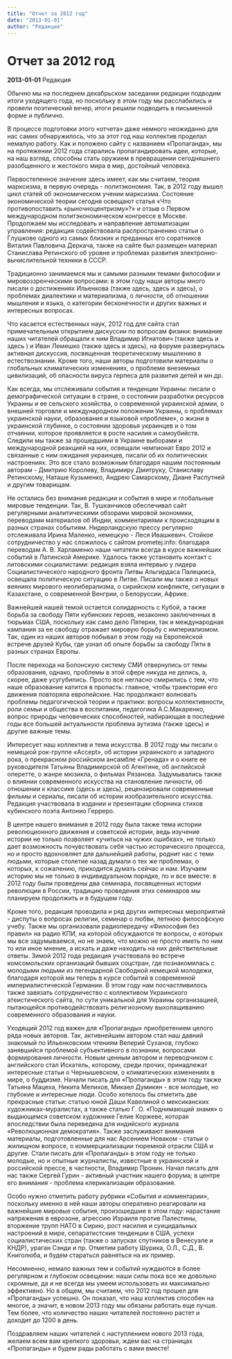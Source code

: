 ```yaml
---
title: "Отчет за 2012 год"
date: "2013-01-01"
author: "Редакция"
---
```


# Отчет за 2012 год

**2013-01-01** Редакция

Обычно мы на последнем декабрьском заседании редакции подводим итоги уходящего года, но поскольку в этом году мы расслабились и провели поэтический вечер, итоги решили подводить в письменной форме и публично.

В процессе подготовки этого «отчета» даже немного неожиданно для нас самих обнаружилось, что за этот год наш коллектив проделал немалую работу. Как и положено сайту с названием «Пропаганда», мы на протяжении 2012 года старались пропагандировать идеи, которые, на наш взгляд, способны стать оружием в превращении сегодняшнего разобщенного и жестокого мира в мир, достойный человека.

Первостепенное значение здесь имеет, как мы считаем, теория марксизма, в первую очередь - политэкономия. Так, в 2012 году вышел цикл статей об экономическом учении марксизма. Состояние экономической теории сегодня освещают статья «Что противопоставить «рыночноцентризму»?» и отзыв о Первом международном политэкономическом конгрессе в Москве. Продолжаем мы исследовать и направление автоматизации управления: редакция содействовала распространению статьи о Глушкове одного из самых близких и преданных его соратников Виталия Павловича Деркача, также на сайте был размещен материал Станислава Ретинского об уровне и проблемах развития электронно-вычислительной техники в СССР.

Традиционно занимаемся мы и самыми разными темами философии и мировоззренческими вопросами: в этом году наши авторы много писали о достижениях Ильенкова (также здесь, здесь и здесь), о проблемах диалектики и материализма, о личности, об отношении мышления и языка, о категории бесконечности и других важных и интересных вопросах.

Что касается естественных наук, 2012 год для сайта стал примечательным открытием дискуссии по вопросам физики: внимание наших читателей обращали к ним Владимир Игнатович (также здесь и здесь ) и Иван Лемешко (также здесь и здесь), на форуме развернулась активная дискуссия, посвященная теоретическому мышлению в естествознании. Кроме того, наши авторы подготовили материалы о глобальных климатических изменениях, о проблеме внеземных цивилизаций, об опасности вируса герпеса для развития детей и мн.др.

Как всегда, мы отслеживали события и тенденции Украины: писали о демографической ситуации в стране, о состоянии разработки ресурсов Украины и ее сельского хозяйства, о современной украинской армии, о внешней торговле и международном положении Украины, о проблемах украинской науки, образования и языковой «проблеме», о жизни в украинской глубинке, о состоянии здоровья украинцев и о том отчаянии, которое проявляется в росте насилия и самоубийств. Следили мы также за прошедшими в Украине выборами и международной реакцией на них, освещали чемпионат Евро 2012 и связанные с ним ожидания украинцев, писали об их политических настроениях. Это все стало возможным благодаря нашим постоянным авторам - Дмитрию Королеву, Владимиру Дмитруку, Станиславу Ретинскому, Наташе Кузьменко, Андрею Самарскому, Диане Распутней и другим товарищам.

Не остались без внимания редакции и события в мире и глобальные мировые тенденции. Так, В. Тушканчиков обеспечивал сайт регулярными аналитическими обзорами мировой экономики, переводами материалов об Индии, комментариями к происходящим в разных странах событиям. Нидерландскую прессу регулярно отслеживала Ирина Маленко, немецкую - Леся Ивашкевич. Стойкое сотрудничество у нас сложилось с сайтом prometej.info: благодаря переводам А. В. Харламенко наши читатели всегда в курсе важнейших событий в Латинской Америке. Удалось также установить контакт с литовскими социалистами: редакция взяла интервью у лидера Социалистического народного фронта Литвы Альгирдаса Палецкиса, освещала политическую ситуацию в Литве. Писали мы также о новых веяниях мирового неолиберализма, о сирийском конфликте, ситуации в Казахстане, о современной Венгрии, о Белоруссии, Африке.

Важнейшей нашей темой остается солидарность с Кубой, а также борьба за свободу Пяти кубинских героев, незаконно заключенных в тюрьмах США, поскольку как само дело Пятерки, так и международная кампания за ее свободу отражает мировую борьбу с империализмом. Так, один из наших авторов побывал в этом году на Европейской встрече друзей Кубы, где узнал об опыте борьбы за свободу Пяти в разных странах Европы.

После перехода на Болонскую систему СМИ отвернулись от темы образования, однако, проблемы в этой сфере никуда не делись, а, скорее, даже усугубились. Просто все негласно смирились с тем, что наше образование катится в пропасть: главное, чтобы траектория его движения повторяла европейские. Нас продолжают волновать проблемы педагогической теории и практики: вопросы коллективности, роли семьи и общества в воспитании, педагогика А.С.Макаренко, вопрос природы человеческих способностей, набирающая в последние годы все большей актуальности проблема аутизма (также здесь) и другие важные темы.

Интересует наш коллектив и тема искусства. В 2012 году мы писали о немецкой рок-группе «Accept», об истории украинского и западного рока, о прекрасном российском ансамбле «Гренада» и о книге ее руководителя Татьяны Владимирской об Агентине, об английской оперетте, о жанре мюзикла, о фильмах Рязанова. Задумывались также о влиянии современного искусства на становление личности, об отношении к классике (здесь и здесь), рецензировали современные фильмы и сериалы, писали об истории изобразительного искусства. Редакция участвовала в издании и презентации сборника стихов кубинского поэта Антонио Герреро.

В центре нашего внимания в 2012 году была также тема истории революционного движения и советской истории, ведь изучение истории не только позволяет «учиться на чужих ошибках», не только дает возможность почувствовать себя частью исторического процесса, но и просто вдохновляет для дальнейшей работы, роднит нас с теми людьми, которые столетие назад думали о тех же проблемах, о которых, к сожалению, приходится думать сейчас и нам. Изучаем историю мы не только в индивидуальном порядке, по и все вместе: в 2012 году были проведены два семинара, посвященных истории революции в России, традицию проведения этих семинаров мы планируем продолжить и в будущем году.

Кроме того, редакция проводила и ряд других интересных мероприятий - диспуты о вопросах религии, семинар о любви, летнюю философскую учебу. Также мы организовали радиопередачу «Философия без правил» на радио КПИ, на которой обсуждаются те вопросы, о которых мы все задумываемся, но не знаем, что можно не просто иметь по ним то или иное мнение, а искать и даже находить на них действительные ответы. Зимой 2012 года редакция участвовала во встрече комсомольских организаций бывших соцстран, где познакомилась с молодыми людьми из легендарной Свободной немецкой молодежи, благодаря которой мы теперь в курсе событий в современной империалистической Германии. В этом году нам посчастливилось также завязать сотрудничество с коллективом Украинского атеистического сайта, по сути уникальной для Украины организацией, пытающейся противодействовать религиозному выхолащиванию современного образования и науки.

Уходящий 2012 год важен для «Пропаганды» приобретением целого ряда новых авторов. Так, активнейшим автором стал наш давний знакомый по Ильенковским чтениям Велерий Суханов, глубоко занявшийся проблемой субъективного в познании, вопросами формирования личности. Новым ценным автором и переводчиком с английского стал Искатель, которому, среди прочих, принадлежат интересные статьи о Чернышевском, о климатических изменениях в мире, о буддизме. Начали писать для «Пропаганды» в этом году также Татьяна Мацеха, Никита Мелихов, Микаел Думикян - все молодые, но глубокие и интересные люди. Особо хотелось бы отметить две прекрасные статьи: статью юной Даши Кавелиной о мексиканских художниках-муралистах, а также статью Г. О. «Поднимающий знамя» о выдающемся советском художнике Гелие Коржеве, которая впоследствии была переведена для индийского журнала «Революционная демократия». Также заслуживают внимания материалы, подготовленные для нас Арсением Новаком - статьи о жилищном вопросе, о коммерциализации тюремной отрасли США и другие. Стали писать для «Пропаганды» в этом году не только молодые, но и опытные журналисты, известные в украинской и российской прессе, в частности, Владимир Пронин. Начал писать для нас также Сергей Гурин - активный участник нашего форума; в центре его внимания - проблема клерикализации образования.

Особо нужно отметить работу рубрики «События и комментарии», поскольку именно в ней наши авторы оперативно реагировали на важнейшие мировые события, произошедшие в этом году: нарастание напряжения в еврозоне, агрессию Израиля против Палестины, вторжение трупп НАТО в Сирию, рост насилия и суицидальных настроений в мире, сепаратистские тенденции в США, успехи социалистических стран (также о запусках спутников в Венесуэле и КНДР), ураган Сэнди и пр. Отметим работу Шурика, О.Л., С.Д., В. Книголюба, и будем стараться равняться на их пример.

Несомненно, немало важных тем и событий нуждаются в более регулярном и глубоком освещении: наши силы пока все же довольно скромные, да и не всегда мы умеем использовать их максимально эффективно. Но в общем, мы считаем, что 2012 год прошел для «Пропаганды» успешно. Он показал, что наш коллектив способен на многое, а значит, в новом 2013 году мы обязаны работать еще лучше. Тем более, что количество наших читателей постоянно растет и доходит до 1200 в день.

Поздравляем наших читателей с наступлением нового 2013 года, желаем всем вам крепкого здоровья, ждем вас на страницах «Пропаганды» и будем рады работать с вами вместе!